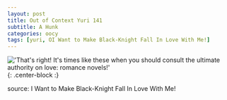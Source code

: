 ```yaml
---
layout: post
title: Out of Context Yuri 141
subtitle: A Hunk
categories: oocy
tags: [yuri, OI Want to Make Black-Knight Fall In Love With Me!]
---
```



!['That's right! It's times like these when you should consult the ultimate authority on love: romance novels!'](https://imgur.com/rRb8eA8.png){: .center-block :}


source: I Want to Make Black-Knight Fall In Love With Me!